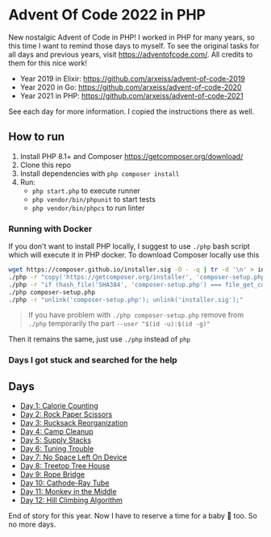 # Advent Of Code 2022 in PHP

New nostalgic Advent of Code in PHP! I worked in PHP for many years, so this time I want to remind those days to myself.
To see the original tasks for all days and previous years, visit https://adventofcode.com/. All credits to them for this nice work!

- Year 2019 in Elixir: https://github.com/arxeiss/advent-of-code-2019
- Year 2020 in Go: https://github.com/arxeiss/advent-of-code-2020
- Year 2021 in PHP: https://github.com/arxeiss/advent-of-code-2021

See each day for more information. I copied the instructions there as well.

## How to run

1. Install PHP 8.1+ and Composer https://getcomposer.org/download/
1. Clone this repo
1. Install dependencies with `php composer install`
1. Run:
    - `php start.php` to execute runner
    - `php vendor/bin/phpunit` to start tests
    - `php vendor/bin/phpcs` to run linter

### Running with Docker

If you don't want to install PHP locally, I suggest to use `./php` bash script which will execute it in PHP docker.
To download Composer locally use this

```bash
wget https://composer.github.io/installer.sig -O - -q | tr -d '\n' > installer.sig
./php -r "copy('https://getcomposer.org/installer', 'composer-setup.php');"
./php -r "if (hash_file('SHA384', 'composer-setup.php') === file_get_contents('installer.sig')) { echo 'Installer verified'; } else { echo 'Installer corrupt'; unlink('composer-setup.php'); } echo PHP_EOL;"
./php composer-setup.php
./php -r "unlink('composer-setup.php'); unlink('installer.sig');"
```

> If you have problem with `./php composer-setup.php` remove from `./php` temporarily the part `--user "$(id -u):$(id -g)"`

Then it remains the same, just use `./php` instead of `php`

### Days I got stuck and searched for the help

## Days

- [Day 1: Calorie Counting](/src/Day1)
- [Day 2: Rock Paper Scissors](/src/Day2)
- [Day 3: Rucksack Reorganization](/src/Day3)
- [Day 4: Camp Cleanup](/src/Day4)
- [Day 5: Supply Stacks](/src/Day5)
- [Day 6: Tuning Trouble](/src/Day6)
- [Day 7: No Space Left On Device](/src/Day7)
- [Day 8: Treetop Tree House](/src/Day8)
- [Day 9: Rope Bridge](/src/Day9)
- [Day 10: Cathode-Ray Tube](/src/Day10)
- [Day 11: Monkey in the Middle](/src/Day11)
- [Day 12: Hill Climbing Algorithm](/src/Day12)

End of story for this year. Now I have to reserve a time for a baby :baby: too. So no more days.

